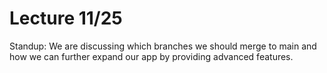 # Lecture 11/25
Standup: We are discussing which branches we should merge to main and how we can further expand our app by providing advanced features. 
